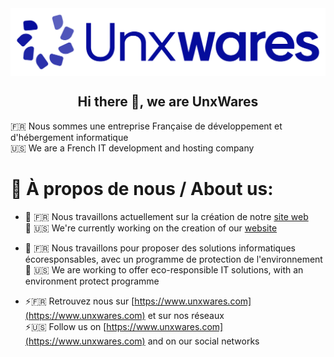 <div align="center"><img src="https://github.com/UnxWares/.github/blob/main/unxwares-logo.png?raw=true" align="center" height="" width="600" /></div>  

## <div align="center">Hi there 👋, we are UnxWares</div>  

🇫🇷 Nous sommes une entreprise Française de développement et d'hébergement informatique
<br/>
🇺🇸 We are a French IT development and hosting company  

# 💫 À propos de nous / About us:

- 🔭 🇫🇷 Nous travaillons actuellement sur la création de notre [site web](https://www.unxwares.com)
  <br/>
  🔭 🇺🇸 We're currently working on the creation of our [website](https://www.unxwares.com)  
  

- 🌱 🇫🇷 Nous travaillons pour proposer des solutions informatiques écoresponsables, avec un programme de protection de l'environnement
  <br/>
  🌱 🇺🇸 We are working to offer eco-responsible IT solutions, with an environment protect programme  
  

- ⚡🇫🇷 Retrouvez nous sur [https://www.unxwares.com](https://www.unxwares.com) et sur nos réseaux
  <br/>
  ⚡🇺🇸 Follow us on [https://www.unxwares.com](https://www.unxwares.com) and on our social networks  
  

<br/>  
